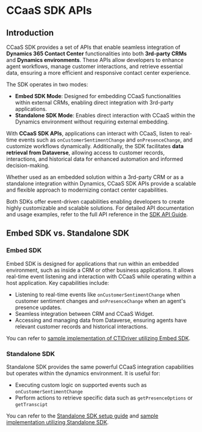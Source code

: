 # CCaaS SDK APIs

## Introduction

CCaaS SDK provides a set of APIs that enable seamless integration of **Dynamics 365 Contact Center** functionalities into both **3rd-party CRMs** and **Dynamics environments**. These APIs allow developers to enhance agent workflows, manage customer interactions, and retrieve essential data, ensuring a more efficient and responsive contact center experience.

The SDK operates in two modes:
- **Embed SDK Mode**: Designed for embedding CCaaS functionalities within external CRMs, enabling direct integration with 3rd-party applications.
- **Standalone SDK Mode**: Enables direct interaction with CCaaS within the Dynamics environment without requiring external embedding.

With **CCaaS SDK APIs**, applications can interact with CCaaS, listen to real-time events such as `onCustomerSentimentChange` and `onPresenceChange`, and customize workflows dynamically. Additionally, the SDK facilitates **data retrieval from Dataverse**, allowing access to customer records, interactions, and historical data for enhanced automation and informed decision-making.

Whether used as an embedded solution within a 3rd-party CRM or as a standalone integration within Dynamics, CCaaS SDK APIs provide a scalable and flexible approach to modernizing contact center capabilities.

Both SDKs offer event-driven capabilities enabling developers to create highly customizable and scalable solutions.
For detailed API documentation and usage examples, refer to the full API reference in the [SDK API Guide](./API-Reference.md).

## Embed SDK vs. Standalone SDK

### Embed SDK

Embed SDK is designed for applications that run within an embedded environment, such as inside a CRM or other business applications. It allows real-time event listening and interaction with CCaaS while operating within a host application. Key capabilities include:

- Listening to real-time events like `onCustomerSentimentChange` when customer sentiment changes and `onPresenceChange` when an agent's presence updates.
- Seamless integration between CRM and CCaaS Widget.
- Accessing and managing data from Dataverse, ensuring agents have relevant customer records and historical interactions.

You can refer to [sample implementation of CTIDriver utilizing Embed SDK](../../samples/GenericExampleCTIDriver/src/GenericExampleCTIDriver.ts).

### Standalone SDK

Standalone SDK provides the same powerful CCaaS integration capabilities but operates within the dynamics environment. It is useful for:

- Executing custom logic on supported events such as `onCustomerSentimentChange`
- Perform actions to retrieve specific data such as `getPresenceOptions` or `getTranscipt`

You can refer to the [Standalone SDK setup guide](../Standalone%20SDK%20API%20docs/Standalone%20SDK%20setup%20guide.pdf) and [sample implementation utilizing Standalone SDK](../../samples/StandaloneSDKExample/formOnloadScript.ts).
